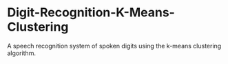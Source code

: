 # Digit-Recognition-K-Means-Clustering
A speech recognition system of spoken digits using the k-means clustering algorithm.
